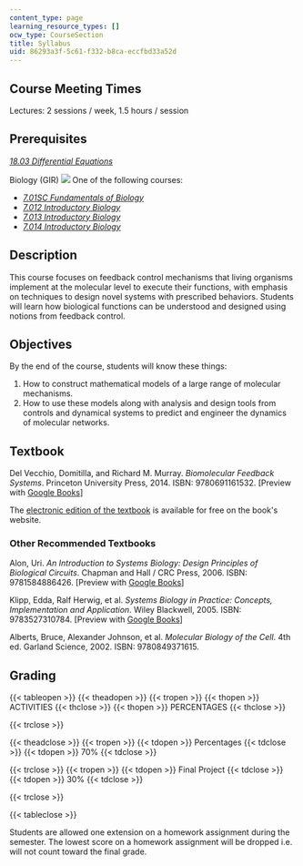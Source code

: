 ```yaml
---
content_type: page
learning_resource_types: []
ocw_type: CourseSection
title: Syllabus
uid: 86293a3f-5c61-f332-b8ca-eccfbd33a52d
---
```


Course Meeting Times
--------------------

Lectures: 2 sessions / week, 1.5 hours / session

Prerequisites
-------------

[_18.03 Differential Equations_](/courses/18-03sc-differential-equations-fall-2011)

Biology (GIR) ![](/images/educator/icon-question-gir.png) One of the following courses:

*   [_7.01SC Fundamentals of Biology_](/courses/7-01sc-fundamentals-of-biology-fall-2011)
*   [_7.012 Introductory Biology_](/courses/7-012-introduction-to-biology-fall-2004)
*   [_7.013 Introductory Biology_](/courses/7-013-introductory-biology-spring-2013)
*   [_7.014 Introductory Biology_](/courses/7-014-introductory-biology-spring-2005)

Description
-----------

This course focuses on feedback control mechanisms that living organisms implement at the molecular level to execute their functions, with emphasis on techniques to design novel systems with prescribed behaviors. Students will learn how biological functions can be understood and designed using notions from feedback control.

Objectives
----------

By the end of the course, students will know these things:

1.  How to construct mathematical models of a large range of molecular mechanisms.
2.  How to use these models along with analysis and design tools from controls and dynamical systems to predict and engineer the dynamics of molecular networks.

Textbook
--------

Del Vecchio, Domitilla, and Richard M. Murray. _Biomolecular Feedback Systems_. Princeton University Press, 2014. ISBN: 9780691161532. \[Preview with [Google Books](http://books.google.com/books?id=mA3rAwAAQBAJ&pg=PAfrontcover)\]

The [electronic edition of the textbook](http://www.cds.caltech.edu/~murray/BFSwiki/index.php/Main_Page) is available for free on the book's website.

### Other Recommended Textbooks

Alon, Uri. _An Introduction to Systems Biology: Design Principles of Biological Circuits_. Chapman and Hall / CRC Press, 2006. ISBN: 9781584886426. \[Preview with [Google Books](http://books.google.com/books?id=tcxCkIxzCO4C&pg=PAfrontcover)\]

Klipp, Edda, Ralf Herwig, et al. _Systems Biology in Practice: Concepts, Implementation and Application_. Wiley Blackwell, 2005. ISBN: 9783527310784. \[Preview with [Google Books](http://books.google.com/books?id=bLhw9l1OJOUC&pg=PAfrontcover)\]

Alberts, Bruce, Alexander Johnson, et al. _Molecular Biology of the Cell_. 4th ed. Garland Science, 2002. ISBN: 9780849371615.

Grading
-------

{{< tableopen >}}
{{< theadopen >}}
{{< tropen >}}
{{< thopen >}}
ACTIVITIES
{{< thclose >}}
{{< thopen >}}
PERCENTAGES
{{< thclose >}}

{{< trclose >}}

{{< theadclose >}}
{{< tropen >}}
{{< tdopen >}}
Percentages
{{< tdclose >}}
{{< tdopen >}}
70%
{{< tdclose >}}

{{< trclose >}}
{{< tropen >}}
{{< tdopen >}}
Final Project
{{< tdclose >}}
{{< tdopen >}}
30%
{{< tdclose >}}

{{< trclose >}}

{{< tableclose >}}

Students are allowed one extension on a homework assignment during the semester. The lowest score on a homework assignment will be dropped i.e. will not count toward the final grade.